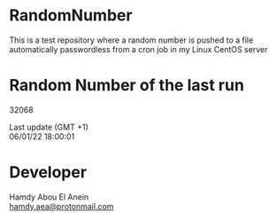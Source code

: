# RandomNumber    
This is a test repository where a random number is pushed to a file automatically passwordless from a cron job in my Linux CentOS server    
# Random Number of the last run   
32068
      
Last update (GMT +1)    
06/01/22 18:00:01
# Developer    
Hamdy Abou El Anein   
hamdy.aea@protonmail.com
